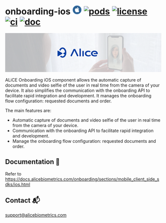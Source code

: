 # onboarding-ios <img src="https://github.com/alice-biometrics/custom-emojis/blob/master/images/ios.png" width="30"> [![pods](https://cocoapod-badges.herokuapp.com/v/AliceOnboarding/badge.png)](https://github.com/alice-biometrics/onboarding-ios) [![license](https://cocoapod-badges.herokuapp.com/l/AliceOnboarding/badge.png)](https://github.com/alice-biometrics/onboarding-ios) [![ci](https://github.com/alice-biometrics/onboarding-ios/actions/workflows/ci.yml/badge.svg)](https://github.com/alice-biometrics/onboarding-ios/actions/workflows/ci.yml) [![doc](https://img.shields.io/badge/doc-onboarding-51CB56)](https://docs.alicebiometrics.com/onboarding/)

<img src="https://github.com/alice-biometrics/custom-emojis/blob/master/images/alice_header.png" width=auto>

ALiCE Onboarding iOS component allows the automatic capture of documents and video selfie of the user in real time from the camera of your device. It also simplifies the communication with the onboarding API to facilitate rapid integration and development. It manages the onboarding flow configuration: requested documents and order.

The main features are:

- Automatic capture of documents and video selfie of the user in real time from the camera of your device.
- Communication with the onboarding API to facilitate rapid integration and development.
- Manage the onboarding flow configuration: requested documents and order.


## Documentation :page_facing_up:

Refer to https://docs.alicebiometrics.com/onboarding/sections/mobile_client_side_sdks/ios.html

## Contact :mailbox_with_mail:

support@alicebiometrics.com
